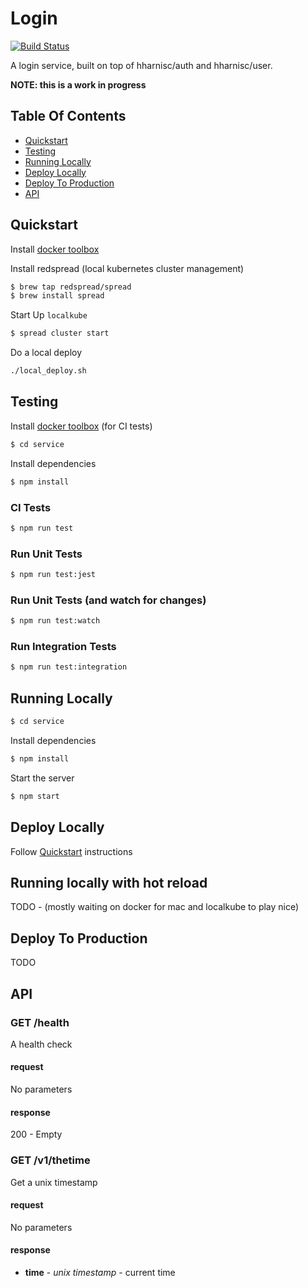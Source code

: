 # Login

[![Build Status](https://travis-ci.org/hharnisc/login-service.svg?branch=master)](https://travis-ci.org/hharnisc/login-service)

A login service, built on top of hharnisc/auth and hharnisc/user.

**NOTE: this is a work in progress**

## Table Of Contents

- [Quickstart](#quickstart)
- [Testing](#testing)
- [Running Locally](#running-locally)
- [Deploy Locally](#deploy-locally)
- [Deploy To Production](#deploy-to-production)
- [API](#api)

## Quickstart

Install [docker toolbox](https://www.docker.com/products/docker-toolbox)

Install redspread (local kubernetes cluster management)

```bash
$ brew tap redspread/spread
$ brew install spread
```

Start Up `localkube`

```bash
$ spread cluster start
```

Do a local deploy

```bash
./local_deploy.sh
```

## Testing

Install [docker toolbox](https://www.docker.com/products/docker-toolbox) (for CI tests)

```sh
$ cd service
```

Install dependencies

```sh
$ npm install
```

### CI Tests

```sh
$ npm run test
```

### Run Unit Tests

```sh
$ npm run test:jest
```

### Run Unit Tests (and watch for changes)

```sh
$ npm run test:watch
```

### Run Integration Tests

```sh
$ npm run test:integration
```

## Running Locally

```sh
$ cd service
```

Install dependencies

```sh
$ npm install
```

Start the server

```sh
$ npm start
```

## Deploy Locally

Follow [Quickstart](#quickstart) instructions

## Running locally with hot reload

TODO - (mostly waiting on docker for mac and localkube to play nice)

## Deploy To Production

TODO

## API

### GET /health

A health check

#### request

No parameters

#### response

200 - Empty

### GET /v1/thetime

Get a unix timestamp

#### request

No parameters

#### response

- **time** - *unix timestamp* - current time

